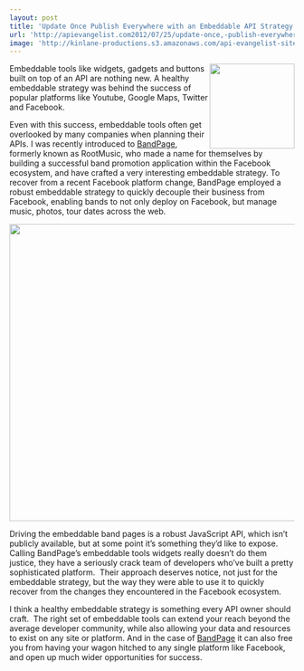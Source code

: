 ```yaml
---
layout: post
title: 'Update Once Publish Everywhere with an Embeddable API Strategy'
url: 'http://apievangelist.com2012/07/25/update-once,-publish-everywhere-with-the-right-embeddable-api-strategy/'
image: 'http://kinlane-productions.s3.amazonaws.com/api-evangelist-site/blog/BandPage-Update-Once-Publish-Everwhere.png'
---
```



<p>
     <a title="BandPage" href="http://www.bandpage.com/"><img src="http://kinlane-productions.s3.amazonaws.com/api-evangelist/bandpage/BandPage-Logo-1.png"  width="150" align="right" /></a>
</p>
<p>
     Embeddable tools like widgets, gadgets and buttons built on top of an API are nothing new. A healthy embeddable strategy was behind the success of popular platforms like Youtube, Google Maps, Twitter and Facebook.
</p>
<p>
     Even with this success, embeddable tools often get overlooked by many companies when planning their APIs. I was recently introduced to <a title="BandPage" href="http://www.bandpage.com/">BandPage</a>, formerly known as RootMusic, who made a name for themselves by building a successful band promotion application within the Facebook ecosystem, and have crafted a very interesting embeddable strategy. To recover from a recent Facebook platform change, BandPage employed a robust embeddable strategy to quickly decouple their business from Facebook, enabling bands to not only deploy on Facebook, but manage music, photos, tour dates across the web.
</p>
<p>
     <img src="http://kinlane-productions.s3.amazonaws.com/api-evangelist/bandpage/BandPage-Update-Once-Publish-Everwhere.png"  width="525" />
</p>
<p>
     Driving the embeddable band pages is a robust JavaScript API, which isn’t publicly available, but at some point it’s something they’d like to expose. Calling BandPage’s embeddable tools widgets really doesn’t do them justice, they have a seriously crack team of developers who’ve built a pretty sophisticated platform.  Their approach deserves notice, not just for the embeddable strategy, but the way they were able to use it to quickly recover from the changes they encountered in the Facebook ecosystem.
</p>
<p>
     I think a healthy embeddable strategy is something every API owner should craft.  The right set of embeddable tools can extend your reach beyond the average developer community, while also allowing your data and resources to exist on any site or platform. And in the case of <a title="BandPage" href="http://www.bandpage.com/">BandPage</a> it can also free you from having your wagon hitched to any single platform like Facebook, and open up much wider opportunities for success.
</p>
